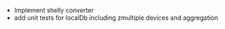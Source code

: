 * Implement shelly converter
* add unit tests for localDb including zmultiple devices and aggregation